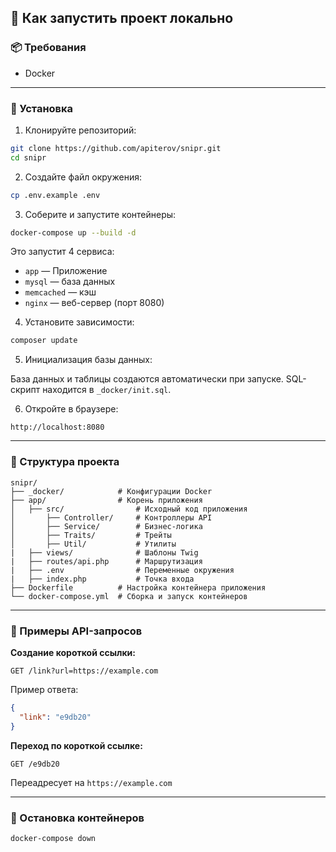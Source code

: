 ## 🚀 Как запустить проект локально

### 📦 Требования

- Docker
---

### 🔧 Установка

1. Клонируйте репозиторий:

```bash
git clone https://github.com/apiterov/snipr.git
cd snipr
```

2. Создайте файл окружения:

```bash
cp .env.example .env
```

3. Соберите и запустите контейнеры:

```bash
docker-compose up --build -d
```

Это запустит 4 сервиса:
- `app` — Приложение
- `mysql` — база данных
- `memcached` — кэш
- `nginx` — веб-сервер (порт 8080)

4. Установите зависимости:

```bash
composer update
```

5. Инициализация базы данных:

База данных и таблицы создаются автоматически при запуске. SQL-скрипт находится в `_docker/init.sql`.

6. Откройте в браузере:

```
http://localhost:8080
```

---

### 📂 Структура проекта

```
snipr/
├── _docker/            # Конфигурации Docker
├── app/                # Корень приложения
│   ├── src/                # Исходный код приложения
│       ├── Controller/     # Контроллеры API
│       ├── Service/        # Бизнес-логика
│       ├── Traits/         # Трейты
│       ├── Util/           # Утилиты
|   ├── views/              # Шаблоны Twig
|   ├── routes/api.php      # Маршрутизация
|   ├── .env                # Переменные окружения
|   ├── index.php           # Точка входа
├── Dockerfile          # Настройка контейнера приложения
└── docker-compose.yml  # Сборка и запуск контейнеров
```

---

### 🧪 Примеры API-запросов

**Создание короткой ссылки:**

```http
GET /link?url=https://example.com
```

Пример ответа:
```json
{
  "link": "e9db20"
}
```

**Переход по короткой ссылке:**

```http
GET /e9db20
```

Переадресует на `https://example.com`

---

### 🛑 Остановка контейнеров

```bash
docker-compose down
```
